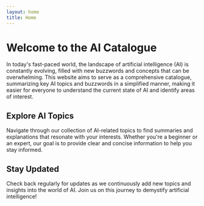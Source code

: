 ```yaml
---
layout: home
title: Home
---
```


# Welcome to the AI Catalogue

In today's fast-paced world, the landscape of artificial intelligence (AI) is constantly evolving, filled with new buzzwords and concepts that can be overwhelming. This website aims to serve as a comprehensive catalogue, summarizing key AI topics and buzzwords in a simplified manner, making it easier for everyone to understand the current state of AI and identify areas of interest.

## Explore AI Topics

Navigate through our collection of AI-related topics to find summaries and explanations that resonate with your interests. Whether you're a beginner or an expert, our goal is to provide clear and concise information to help you stay informed.

## Stay Updated

Check back regularly for updates as we continuously add new topics and insights into the world of AI. Join us on this journey to demystify artificial intelligence!